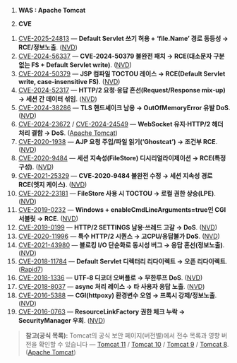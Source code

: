 1. **WAS : Apache Tomcat**

2. **CVE**

1) [CVE-2025-24813](https://nvd.nist.gov/vuln/detail/CVE-2025-24813) — **Default Servlet 쓰기 허용 + ‘file.Name’ 경로 동등성 → RCE/정보노출**. ([NVD][1])
2) [CVE-2024-56337](https://nvd.nist.gov/vuln/detail/CVE-2024-56337) — **CVE‑2024‑50379 불완전 패치 → RCE(대소문자 구분 없는 FS + Default Servlet write)**. ([NVD][2])
3) [CVE-2024-50379](https://nvd.nist.gov/vuln/detail/CVE-2024-50379) — **JSP 컴파일 TOCTOU 레이스 → RCE(Default Servlet write, case‑insensitive FS)**. ([NVD][3])
4) [CVE-2024-52317](https://nvd.nist.gov/vuln/detail/CVE-2024-52317) — **HTTP/2 요청·응답 혼선(Request/Response mix‑up) → 세션 간 데이터 섞임**. ([NVD][4])
5) [CVE-2024-38286](https://nvd.nist.gov/vuln/detail/CVE-2024-38286) — **TLS 핸드셰이크 남용 → OutOfMemoryError 유발 DoS**. ([NVD][5])
6) [CVE-2024-23672](https://tomcat.apache.org/security-11.html) / [CVE-2024-24549](https://tomcat.apache.org/security-11.html) — **WebSocket 유지·HTTP/2 헤더 처리 결함 → DoS**. ([Apache Tomcat][6])
7) [CVE-2020-1938](https://nvd.nist.gov/vuln/detail/CVE-2020-1938) — **AJP 요청 주입/파일 읽기(‘Ghostcat’) → 조건부 RCE**. ([NVD][7])
8) [CVE-2020-9484](https://nvd.nist.gov/vuln/detail/CVE-2020-9484) — **세션 지속성(FileStore) 디시리얼라이제이션 → RCE(특정 구성)**. ([NVD][8])
9) [CVE-2021-25329](https://nvd.nist.gov/vuln/detail/CVE-2021-25329) — **CVE‑2020‑9484 불완전 수정 → 세션 지속성 경로 RCE(엣지 케이스)**. ([NVD][9])
10) [CVE-2022-23181](https://nvd.nist.gov/vuln/detail/CVE-2022-23181) — **FileStore 사용 시 TOCTOU → 로컬 권한 상승(LPE)**. ([NVD][10])
11) [CVE-2019-0232](https://nvd.nist.gov/vuln/detail/CVE-2019-0232) — **Windows + enableCmdLineArguments=true인 CGI 서블릿 → RCE**. ([NVD][11])
12) [CVE-2019-0199](https://nvd.nist.gov/vuln/detail/CVE-2019-0199) — **HTTP/2 SETTINGS 남용·쓰레드 고갈 → DoS**. ([NVD][12])
13) [CVE-2020-11996](https://nvd.nist.gov/vuln/detail/CVE-2020-11996) — **특수 HTTP/2 시퀀스 → 고CPU/응답불가 DoS**. ([NVD][13])
14) [CVE-2021-43980](https://nvd.nist.gov/vuln/detail/CVE-2021-43980) — **블로킹 I/O 단순화로 동시성 버그 → 응답 혼선(정보노출)**. ([NVD][14])
15) [CVE-2018-11784](https://www.rapid7.com/db/vulnerabilities/apache-tomcat-cve-2018-11784/) — **Default Servlet 디렉터리 리다이렉트 → 오픈 리다이렉트**. ([Rapid7][15])
16) [CVE-2018-1336](https://nvd.nist.gov/vuln/detail/CVE-2018-1336) — **UTF‑8 디코더 오버플로 → 무한루프 DoS**. ([NVD][16])
17) [CVE-2018-8037](https://nvd.nist.gov/vuln/detail/CVE-2018-8037) — **async 처리 레이스 → 타 사용자 응답 노출**. ([NVD][17])
18) [CVE-2016-5388](https://nvd.nist.gov/vuln/detail/CVE-2016-5388) — **CGI(httpoxy) 환경변수 오염 → 프록시 강제/정보노출**. ([NVD][18])
19) [CVE-2016-0763](https://nvd.nist.gov/vuln/detail/CVE-2016-0763) — **ResourceLinkFactory 권한 체크 누락 → SecurityManager 우회**. ([NVD][19])

> **참고(공식 목록):** Tomcat의 공식 보안 페이지(버전별)에서 전수 목록과 영향 버전을 확인할 수 있습니다 — [Tomcat 11](https://tomcat.apache.org/security-11.html) / [Tomcat 10](https://tomcat.apache.org/security-10.html) / [Tomcat 9](https://tomcat.apache.org/security-9.html) / [Tomcat 8](https://tomcat.apache.org/security-8.html). ([Apache Tomcat][6])

[1]: https://nvd.nist.gov/vuln/detail/CVE-2025-24813?utm_source=chatgpt.com "CVE-2025-24813 Detail - NVD"
[2]: https://nvd.nist.gov/vuln/detail/CVE-2024-56337?utm_source=chatgpt.com "CVE-2024-56337 Detail - NVD"
[3]: https://nvd.nist.gov/vuln/detail/cve-2024-50379?utm_source=chatgpt.com "CVE-2024-50379 Detail - NVD"
[4]: https://nvd.nist.gov/vuln/detail/CVE-2024-52317?utm_source=chatgpt.com "CVE-2024-52317 Detail - NVD"
[5]: https://nvd.nist.gov/vuln/detail/cve-2024-38286?utm_source=chatgpt.com "CVE-2024-38286 Detail - NVD"
[6]: https://tomcat.apache.org/security-11.html?utm_source=chatgpt.com "Apache Tomcat 11 vulnerabilities"
[7]: https://nvd.nist.gov/vuln/detail/cve-2020-1938?utm_source=chatgpt.com "CVE-2020-1938 Detail - NVD"
[8]: https://nvd.nist.gov/vuln/detail/cve-2020-9484?utm_source=chatgpt.com "CVE-2020-9484 Detail - NVD"
[9]: https://nvd.nist.gov/vuln/detail/cve-2021-25329?utm_source=chatgpt.com "CVE-2021-25329 Detail - NVD"
[10]: https://nvd.nist.gov/vuln/detail/cve-2022-23181?utm_source=chatgpt.com "CVE-2022-23181 Detail - NVD"
[11]: https://nvd.nist.gov/vuln/detail/cve-2019-0232?utm_source=chatgpt.com "CVE-2019-0232 Detail - NVD"
[12]: https://nvd.nist.gov/vuln/detail/cve-2019-0199?utm_source=chatgpt.com "CVE-2019-0199 Detail - NVD"
[13]: https://nvd.nist.gov/vuln/detail/cve-2020-11996?utm_source=chatgpt.com "CVE-2020-11996 Detail - NVD"
[14]: https://nvd.nist.gov/vuln/detail/cve-2021-43980?utm_source=chatgpt.com "CVE-2021-43980 Detail - NVD"
[15]: https://www.rapid7.com/db/vulnerabilities/apache-tomcat-cve-2018-11784/?utm_source=chatgpt.com "Apache Tomcat - Open Redirect (CVE-2018-11784)"
[16]: https://nvd.nist.gov/vuln/detail/cve-2018-1336?utm_source=chatgpt.com "cve-2018-1336 - NVD"
[17]: https://nvd.nist.gov/vuln/detail/cve-2018-8037?utm_source=chatgpt.com "cve-2018-8037 - NVD"
[18]: https://nvd.nist.gov/vuln/detail/cve-2016-5388?utm_source=chatgpt.com "CVE-2016-5388 Detail - NVD"
[19]: https://nvd.nist.gov/vuln/detail/cve-2016-0763?utm_source=chatgpt.com "CVE-2016-0763 Detail - NVD"

